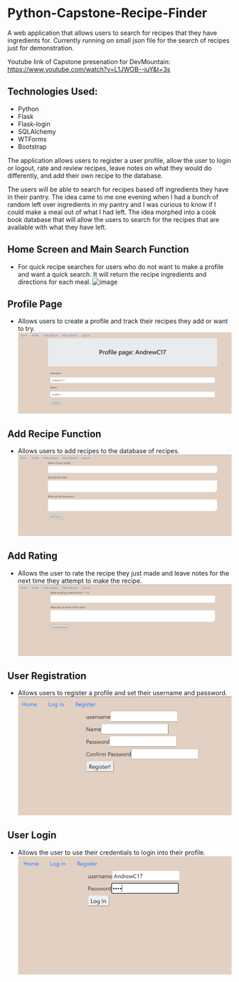# Python-Capstone-Recipe-Finder
A web application that allows users to search for recipes that they have ingredients for. Currently running on small json file for the search of recipes just for demonstration.

Youtube link of Capstone presenation for DevMountain: https://www.youtube.com/watch?v=L1JWOB--juY&t=3s

## Technologies Used:
* Python
* Flask
* Flask-login
* SQLAlchemy
* WTForms
* Bootstrap

The application allows users to register a user profile, allow the user to login or logout, rate and review recipes, leave notes on what they would do differently, and add their own recipe to the database. 

The users will be able to search for recipes based off ingredients they have in their pantry. The idea came to me one evening when I had a bunch of random left over ingredients in my pantry and I was curious to know if I could make a meal out of what I had left. The idea morphed into a cook book database that will allow the users to search for the recipes that are available with what they have left.  

## Home Screen and Main Search Function
* For quick recipe searches for users who do not want to make a profile and want a quick search. It will return the recipe ingredients and directions for each meal.
![image](https://user-images.githubusercontent.com/66842994/216785231-2eb2922c-b7df-4056-9612-4cdde642463d.png)

## Profile Page
* Allows users to create a profile and track their recipes they add or want to try.
![image](images/profile-page.png)

## Add Recipe Function
* Allows users to add recipes to the database of recipes.
![image](images/add-recipe.png)

## Add Rating
* Allows the user to rate the recipe they just made and leave notes for the next time they attempt to make the recipe.
![image](images/add-review.png)

## User Registration
* Allows users to register a profile and set their username and password.
![image](images/registration.png)

## User Login
* Allows the user to use their credentials to login into their profile.
![image](images/login.png)

